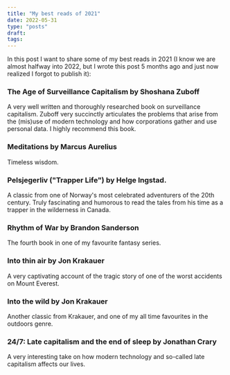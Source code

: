 ```yaml
---
title: "My best reads of 2021"
date: 2022-05-31
type: "posts"
draft: 
tags:
---
```



In this post I want to share some of my best reads in 2021 (I know we are almost halfway into 2022, but I wrote this post 5 months ago and just now realized I forgot to publish it):


### The Age of Surveillance Capitalism by Shoshana Zuboff

A very well written and thoroughly researched book on surveillance capitalism. Zuboff very succinctly articulates the problems that arise from the (mis)use of modern technology and how corporations gather and use personal data. I highly recommend this book.

### Meditations by Marcus Aurelius

Timeless wisdom. 

### Pelsjegerliv ("Trapper Life") by Helge Ingstad. 

A classic from one of Norway's most celebrated adventurers of the 20th century. Truly fascinating and humorous to read the tales from his time as a trapper in the wilderness in Canada.


### Rhythm of War by Brandon Sanderson

The fourth book in one of my favourite fantasy series.

### Into thin air by Jon Krakauer

 A very captivating account of the tragic story of one of the worst accidents on Mount Everest. 


### Into the wild by Jon Krakauer

Another classic from Krakauer, and one of my all time favourites in the outdoors genre.

### 24/7: Late capitalism and the end of sleep by Jonathan Crary

A very interesting take on how modern technology and so-called late capitalism affects our lives.


